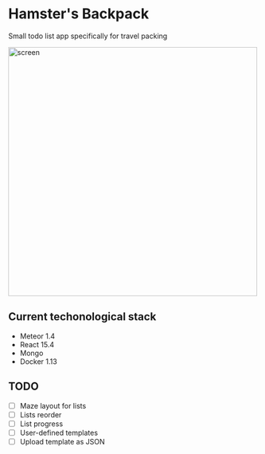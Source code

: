 Hamster's Backpack
==============

Small todo list app specifically for travel packing

<img src="http://amarchenko.de/img/posts/backpack.png" alt="screen" width="500"/>

## Current techonological stack

* Meteor 1.4
* React 15.4
* Mongo
* Docker 1.13

## TODO

* [ ] Maze layout for lists
* [ ] Lists reorder
* [ ] List progress
* [ ] User-defined templates
* [ ] Upload template as JSON
